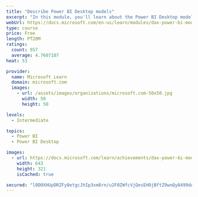 ```yaml
---
title: "Describe Power BI Desktop models"
excerpt: "In this module, you'll learn about the Power BI Desktop model structure, star schema design basics, analytics queries, and report visual configuration. This module provides a strong foundation on which you can learn to optimize model designs and add model calculations."
webUrl: https://docs.microsoft.com/en-us/learn/modules/dax-power-bi-models/
type: course
price: Free
length: PT20M
ratings:
  count: 957
  average: 4.7607107
heat: 53

provider:
  name: Microsoft Learn
  domain: microsoft.com
  images:
    - url: /assets/images/organizations/microsoft.com-50x50.jpg
      width: 50
      height: 50

levels:
  - Intermediate

topics:
  - Power BI
  - Power BI Desktop

images:
  - url: https://docs.microsoft.com/learn/achievements/dax-power-bi-models-social.png
    width: 643
    height: 321
    isCached: true

secured: "l0D0XHUpDRZFy8etgcJhIp3xm8rn/u2F0ZWfcVjQesEHOjBftZ9wnQy8499dAysc2hlDsMSjLCIbyKYh9HgQruywwKnVmvNmBB/hLdy30byT4GWRgbMwg71ujeCXLQDpwOvESdqWKjew0Gs5LvyCQrmiPpKQ8nUCzbhIIsROdG+EjSUaskGSV483FM3hXs2xuKeDG2HILWw3ROcsNLc95m2z+8UFW9PS1kDYm80eYloRoLWlh8wl3iXtFIrksQpoFqPfsjYOeRs9vAx43ESrZetVI7jKdZJ7U1la/BmOiRY9cKxOBvv/iuOFnDC8hIYYx7VYEagOJzRvssPegLDgaRpbLR67UORiIu05nNpwSSrtgLMOMzp85e8XvbKeWrYmZlimydM/R31yf2tL6YTjCVy/8MCFe7f28UkOa8j/RVQ=;dwBm6hiGs+BbW1clTZZCnA=="
---
```


